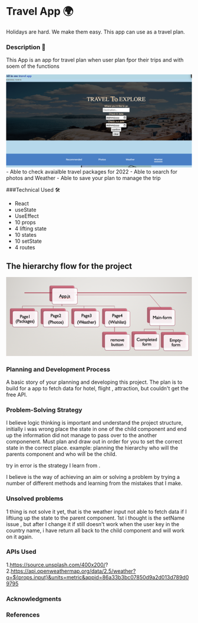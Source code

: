# Travel App :earth_africa:

Holidays are hard. We make them easy. This app can use as a travel plan.

### Description :page_facing_up:

This App is an app for travel plan when user plan fpor their trips and with soem of the functions

<img src="./AppPage.png"/>
- Able to check avaialble travel packages for 2022
- Able to search for photos and Weather
- Able to save your plan to manage the trip

###Technical Used :hammer_and_wrench:

- React
- useState
- UseEffect
- 10 props
- 4 lifting state
- 10 states
- 10 setState
- 4 routes

## The hierarchy flow for the project

<img src="./Hierarchy.png"/>

### Planning and Development Process

A basic story of your planning and developing this project.
The plan is to build for a app to fetch data for hotel, flight , attraction, but couldn't get the free API.

### Problem-Solving Strategy

I believe logic thinking is important and understand the project structure, initially i was wrong place the state in one of the child component and end up the information did not manage to pass over to the another componenent. Must plan and draw out in order for you to set the correct state in the correct place. example: planning the hierarchy who will the parents component and who will be the child.

try in error is the strategy I learn from .

I believe is the way of achieving an aim or solving a problem by trying a number of different methods and learning from the mistakes that I make.

### Unsolved problems

1 thing is not solve it yet, that is the weather input not able to fetch data if I liftiung up the state to the parent component. 1st i thought is the setName issue , but after I change it if still doesn't work when the user key in the country name, i have return all back to the child component and will work on it again.

### APIs Used

1.https://source.unsplash.com/400x200/? 2.https://api.openweathermap.org/data/2.5/weather?q=${props.input}&units=metric&appid=86a33b3bc07850d9a2d013d789d09795

### Acknowledgments

### References
